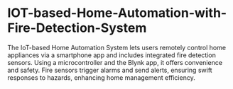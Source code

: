 # IOT-based-Home-Automation-with-Fire-Detection-System
The IoT-based Home Automation System lets users remotely control home appliances via a smartphone app and includes integrated fire detection sensors. Using a microcontroller and the Blynk app, it offers convenience and safety. Fire sensors trigger alarms and send alerts, ensuring swift responses to hazards, enhancing home management efficiency.
